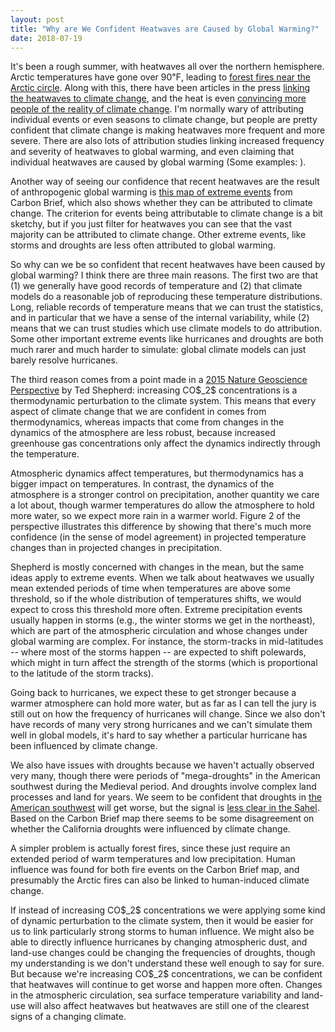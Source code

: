```yaml
---
layout: post
title: "Why are We Confident Heatwaves are Caused by Global Warming?"
date: 2018-07-19
---
```


<p>It's been a rough summer, with heatwaves all over the northern hemisphere. Arctic temperatures have gone over 90&#x2109;, leading to <a href="https://www.theguardian.com/world/2018/jul/18/sweden-calls-for-help-as-arctic-circle-hit-by-wildfires">forest fires near the Arctic circle</a>. Along with this, there have been articles in the press <a href="http://www.latimes.com/opinion/op-ed/la-oe-stokes-heat-wave-media-climate-change-20180715-story.html">linking the heatwaves to climate change</a>, and the heat is even <a href="https://www.theguardian.com/environment/2018/jul/11/heatwave-climate-change-americans-survey">convincing more people of the reality of climate change</a>. I'm normally wary of attributing individual events or even seasons to climate change, but people are pretty confident that climate change is making heatwaves more frequent and more severe. There are also lots of attribution studies linking increased frequency and severity of heatwaves to global warming, and even claiming that individual heatwaves are caused by global warming (Some examples: ).</p> 

<p>Another way of seeing our confidence that recent heatwaves are the result of anthropogenic global warming is <a href="https://www.carbonbrief.org/mapped-how-climate-change-affects-extreme-weather-around-the-world">this map of extreme events</a> from Carbon Brief, which also shows whether they can be attributed to climate change. The criterion for events being attributable to climate change is a bit sketchy, but if you just filter for heatwaves you can see that the vast majority can be attributed to climate change. Other extreme events, like storms and droughts are less often attributed to global warming.</p>

<p>So why can we be so confident that recent heatwaves have been caused by global warming? I think there are three main reasons. The first two are that (1) we generally have good records of temperature and (2) that climate models do a reasonable job of reproducing these temperature distributions. Long, reliable records of temperature means that we can trust the statistics, and in particular that we have a sense of the internal variability, while (2) means that we can trust studies which use climate models to do attribution. Some other important extreme events like hurricanes and droughts are both much rarer and much harder to simulate: global climate models can just barely resolve hurricanes.</p>

<p>The third reason comes from a point made in a <a href="https://www.nature.com/articles/ngeo2253.pdf">2015 Nature Geoscience Perspective</a> by Ted Shepherd: increasing CO$_2$ concentrations is a thermodynamic perturbation to the climate system. This means that every aspect of climate change that we are confident in comes from thermodynamics, whereas impacts that come from changes in the dynamics of the atmosphere are less robust, because increased greenhouse gas concentrations only affect the dynamics indirectly through the temperature.</p>

<p>Atmospheric dynamics affect temperatures, but thermodynamics has a bigger impact on temperatures. In contrast, the dynamics of the atmosphere is a stronger control on precipitation, another quantity we care a lot about, though warmer temperatures do allow the atmosphere to hold more water, so we expect more rain in a warmer world. Figure 2 of the perspective illustrates this difference by showing that there's much more confidence (in the sense of model agreement) in projected temperature changes than in projected changes in precipitation.</p>

<p>Shepherd is mostly concerned with changes in the mean, but the same ideas apply to extreme events. When we talk about heatwaves we usually mean extended periods of time when temperatures are above some threshold, so if the whole distribution of temperatures shifts, we would expect to cross this threshold more often. Extreme precipitation events usually happen in storms (e.g., the winter storms we get in the northeast), which are part of the atmospheric circulation and whose changes under global warming are complex. For instance, the storm-tracks in mid-latitudes -- where most of the storms happen -- are expected to shift polewards, which might in turn affect the strength of the storms (which is proportional to the latitude of the storm tracks). </p>

<p>Going back to hurricanes, we expect these to get stronger because a warmer atmosphere can hold more water, but as far as I can tell the jury is still out on how the frequency of hurricanes will change. Since we also don't have records of many very strong hurricanes and we can't simulate them well in global models, it's hard to say whether a particular hurricane has been influenced by climate change.</p>

<p>We also have issues with droughts because we haven't actually observed very many, though there were periods of "mega-droughts" in the American southwest during the Medieval period. And droughts involve complex land processes and land for years. We seem to be confident that droughts in <a href="http://advances.sciencemag.org/content/advances/1/1/e1400082.full.pdf">the American southwest</a> will get worse, but the signal is <a href="https://agupubs.onlinelibrary.wiley.com/doi/abs/10.1002/jgrd.50206">less clear in the Sahel</a>. Based on the Carbon Brief map there seems to be some disagreement on whether the California droughts were influenced by climate change.</p>

<p>A simpler problem is actually forest fires, since these just require an extended period of warm temperatures and low precipitation. Human influence was found for both fire events on the Carbon Brief map, and presumably the Arctic fires can also be linked to human-induced climate change.</p>

<p>If instead of increasing CO$_2$ concentrations we were applying some kind of dynamic perturbation to the climate system, then it would be easier for us to link particularly strong storms to human influence. We might also be able to directly influence hurricanes by changing atmospheric dust, and land-use changes could be changing the frequencies of droughts, though my understanding is we don't understand these well enough to say for sure. But because we're increasing CO$_2$ concentrations, we can be confident that heatwaves will continue to get worse and happen more often. Changes in the atmospheric circulation, sea surface temperature variability and land-use will also affect heatwaves but heatwaves are still one of the clearest signs of a changing climate.</p>


